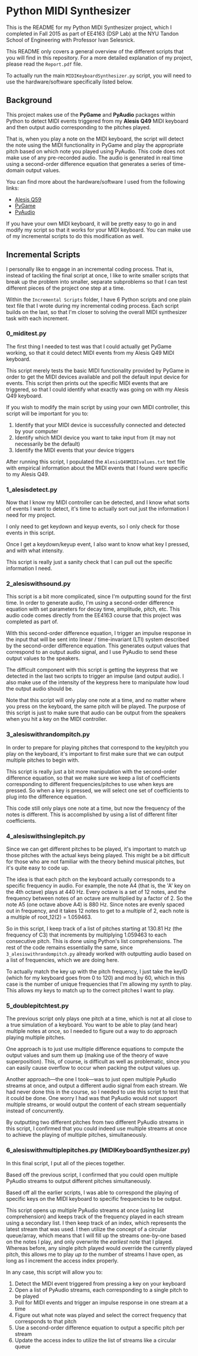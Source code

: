 # Python MIDI Synthesizer

This is the README for my Python MIDI Synthesizer project, which I completed in Fall 2015 as part of EE4163 (DSP Lab) at the NYU Tandon School of Engineering with Professor Ivan Selesnick.

This README only covers a general overview of the different scripts that you will find in this repository. For a more detailed explanation of my project, please read the `Report.pdf` file.

To actually run the main `MIDIKeyboardSynthesizer.py` script, you will need to use the hardware/software specifically listed below.

## Background

This project makes use of the **PyGame** and **PyAudio** packages within Python to detect MIDI events triggered from my **Alesis Q49** MIDI keyboard and then output audio corresponding to the pitches played.

That is, when you play a note on the MIDI keyboard, the script will detect the note using the MIDI functionality in PyGame and play the appropriate pitch based on which note you played using PyAudio. This code does not make use of any pre-recorded audio. The audio is generated in real time using a second-order difference equation that generates a series of time-domain output values.

You can find more about the hardware/software I used from the following links:
* [Alesis Q59](http://www.alesis.com/products/legacy/q49)
* [PyGame](https://www.pygame.org)
* [PyAudio](https://people.csail.mit.edu/hubert/pyaudio/)

If you have your own MIDI keyboard, it will be pretty easy to go in and modify my script so that it works for your MIDI keyboard. You can make use of my incremental scripts to do this modification as well.

## Incremental Scripts

I personally like to engage in an incremental coding process. That is, instead of tackling the final script at once, I like to write smaller scripts that break up the problem into smaller, separate subproblems so that I can test different pieces of the project one step at a time.

Within the `Incremental Scripts` folder, I have 6 Python scripts and one plain text file that I wrote during my incremental coding process. Each script builds on the last, so that I'm closer to solving the overall MIDI synthesizer task with each increment.

### 0_miditest.py

The first thing I needed to test was that I could actually get PyGame working, so that it could detect MIDI events from my Alesis Q49 MIDI keyboard.

This script merely tests the basic MIDI functionality provided by PyGame in order to get the MIDI devices available and poll the default input device for events. This script then prints out the specific MIDI events that are triggered, so that I could identify what exactly was going on with my Alesis Q49 keyboard.

If you wish to modify the main script by using your own MIDI controller, this script will be important for you to:
 1. Identify that your MIDI device is successfully connected and detected by your computer
 2. Identify which MIDI device you want to take input from (it may not necessarily be the default)
 3. Identify the MIDI events that your device triggers

After running this script, I populated the `AlesisQ49MIDIvalues.txt` text file with empirical information about the MIDI events that I found were specific to my Alesis Q49.

### 1_alesisdetect.py

Now that I know my MIDI controller can be detected, and I know what sorts of events I want to detect, it's time to actually sort out just the information I need for my project.

I only need to get keydown and keyup events, so I only check for those events in this script.

Once I get a keydown/keyup event, I also want to know what key I pressed, and with what intensity.

This script is really just a sanity check that I can pull out the specific information I need.

### 2_alesiswithsound.py

This script is a bit more complicated, since I'm outputting sound for the first time. In order to generate audio, I'm using a second-order difference equation with set parameters for decay time, amplitude, pitch, etc. This audio code comes directly from the EE4163 course that this project was completed as part of.

With this second-order difference equation, I trigger an impulse response in the input that will be sent into linear / time-invariant (LTI) system described by the second-order difference equation. This generates output values that correspond to an output audio signal, and I use PyAudio to send these output values to the speakers.

The difficult component with this script is getting the keypress that we detected in the last two scripts to trigger an impulse (and output audio). I also make use of the intensity of the keypress here to manipulate how loud the output audio should be.

Note that this script will only play one note at a time, and no matter where you press on the keyboard, the same pitch will be played. The purpose of this script is just to make sure that audio can be output from the speakers when you hit a key on the MIDI controller.

### 3_alesiswithrandompitch.py

In order to prepare for playing pitches that correspond to the key/pitch you play on the keyboard, it's important to first make sure that we can output multiple pitches to begin with.

This script is really just a bit more manipulation with the second-order difference equation, so that we make sure we keep a list of coefficients corresponding to different frequencies/pitches to use when keys are pressed. So when a key is pressed, we will select one set of coefficients to plug into the difference equation.

This code still only plays one note at a time, but now the frequency of the notes is different. This is accomplished by using a list of different filter coefficients.

### 4_alesiswithsinglepitch.py

Since we can get different pitches to be played, it's important to match up those pitches with the actual keys being played. This might be a bit difficult for those who are not familiar with the theory behind musical pitches, but it's quite easy to code up. 

The idea is that each pitch on the keyboard actually corresponds to a specific frequency in audio. For example, the note A4 (that is, the 'A' key on the 4th octave) plays at 440 Hz. Every octave is a set of 12 notes, and the frequency between notes of an octave are multiplied by a factor of 2. So the note A5 (one octave above A4) is 880 Hz. Since notes are evenly spaced out in frequency, and it takes 12 notes to get to a multiple of 2, each note is a multiple of root_12(2) = 1.059463.

So in this script, I keep track of a list of pitches starting at 130.81 Hz (the frequency of C3) that increments by multiplying 1.059463 to each consecutive pitch. This is done using Python's list comprehensions. The rest of the code remains essentially the same, since `3_alesiswithrandompitch.py` already worked with outputting audio based on a list of frequencies, which we are doing here.

To actually match the key up with the pitch frequency, I just take the keyID (which for my keyboard goes from 0 to 120) and mod by 60, which in this case is the number of unique frequencies that I'm allowing my synth to play. This allows my keys to match up to the correct pitches I want to play.

### 5_doublepitchtest.py

The previous script only plays one pitch at a time, which is not at all close to a true simulation of a keyboard. You want to be able to play (and hear) multiple notes at once, so I needed to figure out a way to do approach playing multiple pitches.

One approach is to just use multiple difference equations to compute the output values and sum them up (making use of the theory of wave superposition). This, of course, is difficult as well as problematic, since you can easily cause overflow to occur when packing the output values up.

Another approach&mdash;the one I took&mdash;was to just open multiple PyAudio streams at once, and output a different audio signal from each stream. We had never done this in the course, so I needed to use this script to test that it could be done. One worry I had was that PyAudio would not support multiple streams, or would output the content of each stream sequentially instead of concurrently.

By outputting two different pitches from two different PyAudio streams in this script, I confirmed that you could indeed use multiple streams at once to achieve the playing of multiple pitches, simultaneously.

### 6_alesiswithmultiplepitches.py (MIDIKeyboardSynthesizer.py)

In this final script, I put all of the pieces together.

Based off the previous script, I confirmed that you could open multiple PyAudio streams to output different pitches simultaneously.

Based off all the earlier scripts, I was able to correspond the playing of specific keys on the MIDI keyboard to specific frequencies to be output.

This script opens up multiple PyAudio streams at once (using list comprehension) and keeps track of the frequency played in each stream using a secondary list. I then keep track of an index, which represents the latest stream that was used. I then utilize the concept of a circular queue/array, which means that I will fill up the streams one-by-one based on the notes I play, and only overwrite the *earliest* note that I played. Whereas before, any single pitch played would override the currently played pitch, this allows me to play *up to* the number of streams I have open, as long as I increment the access index properly.

In any case, this script will allow you to:
 1. Detect the MIDI event triggered from pressing a key on your keyboard
 2. Open a list of PyAudio streams, each corresponding to a single pitch to be played
 3. Poll for MIDI events and trigger an impulse response in one stream at a time
 4. Figure out what note was played and select the correct frequency that corresponds to that pitch
 5. Use a second-order difference equation to output a specific pitch per stream
 6. Update the access index to utilize the list of streams like a circular queue
